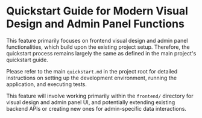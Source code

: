 # Quickstart Guide for Modern Visual Design and Admin Panel Functions

This feature primarily focuses on frontend visual design and admin panel functionalities, which build upon the existing project setup. Therefore, the quickstart process remains largely the same as defined in the main project's quickstart guide.

Please refer to the main `quickstart.md` in the project root for detailed instructions on setting up the development environment, running the application, and executing tests.

This feature will involve working primarily within the `frontend/` directory for visual design and admin panel UI, and potentially extending existing backend APIs or creating new ones for admin-specific data interactions.

